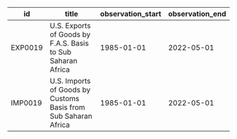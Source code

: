 | id      | title                                                          | observation_start   | observation_end   |
|---------|----------------------------------------------------------------|---------------------|-------------------|
| EXP0019 | U.S. Exports of Goods by F.A.S. Basis to Sub Saharan Africa    | 1985-01-01          | 2022-05-01        |
| IMP0019 | U.S. Imports of Goods by Customs Basis from Sub Saharan Africa | 1985-01-01          | 2022-05-01        |